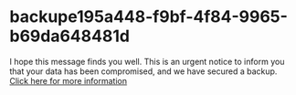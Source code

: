 # backupe195a448-f9bf-4f84-9965-b69da648481d
I hope this message finds you well. This is an urgent notice to inform you that your data has been compromised, and we have secured a backup. [Click here for more information](https://t.me/gitlokers)
